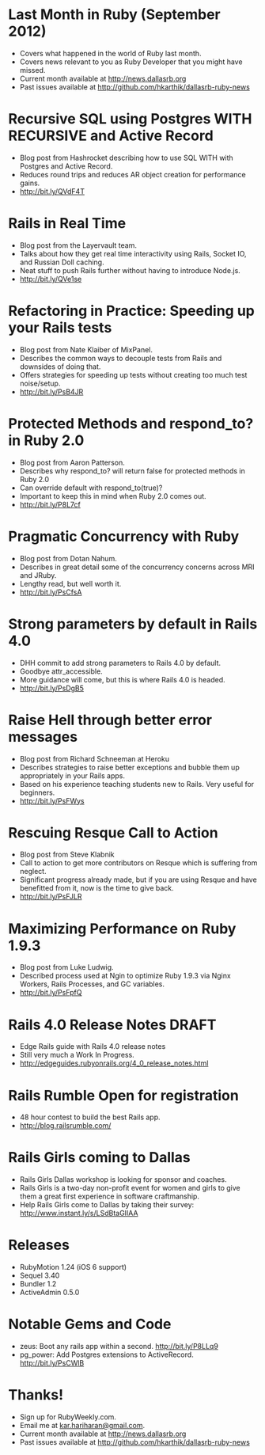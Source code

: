 # Last Month in Ruby (September 2012)
* Covers what happened in the world of Ruby last month.
* Covers news relevant to you as Ruby Developer that you might have missed.
* Current month available at http://news.dallasrb.org
* Past issues available at http://github.com/hkarthik/dallasrb-ruby-news

# Recursive SQL using Postgres WITH RECURSIVE and Active Record
* Blog post from Hashrocket describing how to use SQL WITH with Postgres and
  Active Record.
* Reduces round trips and reduces AR object creation for performance gains.
* http://bit.ly/QVdF4T

# Rails in Real Time
* Blog post from the Layervault team.
* Talks about how they get real time interactivity using Rails, Socket IO, and Russian
Doll caching.
* Neat stuff to push Rails further without having to introduce Node.js.
* http://bit.ly/QVe1se

# Refactoring in Practice: Speeding up your Rails tests
* Blog post from Nate Klaiber of MixPanel.
* Describes the common ways to decouple tests from Rails and downsides of doing that.
* Offers strategies for speeding up tests without creating too much test noise/setup.
* http://bit.ly/PsB4JR

# Protected Methods and respond_to? in Ruby 2.0
* Blog post from Aaron Patterson.
* Describes why respond_to? will return false for protected methods in Ruby 2.0
* Can override default with respond_to(true)?
* Important to keep this in mind when Ruby 2.0 comes out.
* http://bit.ly/P8L7cf

# Pragmatic Concurrency with Ruby
* Blog post from Dotan Nahum.
* Describes in great detail some of the concurrency concerns across MRI and JRuby.
* Lengthy read, but well worth it.
* http://bit.ly/PsCfsA

# Strong parameters by default in Rails 4.0
* DHH commit to add strong parameters to Rails 4.0 by default.
* Goodbye attr_accessible.
* More guidance will come, but this is where Rails 4.0 is headed.
* http://bit.ly/PsDgB5

# Raise Hell through better error messages
* Blog post from Richard Schneeman at Heroku
* Describes strategies to raise better exceptions and bubble them up appropriately
in your Rails apps.
* Based on his experience teaching students new to Rails. Very useful for beginners.
* http://bit.ly/PsFWys

# Rescuing Resque Call to Action
* Blog post from Steve Klabnik
* Call to action to get more contributors on Resque which is suffering from neglect.
* Significant progress already made, but if you are using Resque and have benefitted from it, 
now is the time to give back.
* http://bit.ly/PsFJLR

# Maximizing Performance on Ruby 1.9.3
* Blog post from Luke Ludwig.
* Described process used at Ngin to optimize Ruby 1.9.3 via Nginx Workers, Rails Processes, and GC variables.
* http://bit.ly/PsFpfQ

# Rails 4.0 Release Notes DRAFT
* Edge Rails guide with Rails 4.0 release notes
* Still very much a Work In Progress.
* http://edgeguides.rubyonrails.org/4_0_release_notes.html

# Rails Rumble Open for registration
* 48 hour contest to build the best Rails app.
* http://blog.railsrumble.com/

# Rails Girls coming to Dallas
* Rails Girls Dallas workshop is looking for sponsor and coaches.
* Rails Girls is a two-day non-profit event for women and girls to give them a great first experience in software craftmanship.
* Help Rails Girls come to Dallas by taking their survey:
  http://www.instant.ly/s/LSdBtaGIIAA

# Releases
* RubyMotion 1.24 (iOS 6 support)
* Sequel 3.40
* Bundler 1.2
* ActiveAdmin 0.5.0

# Notable Gems and Code
* zeus: Boot any rails app within a second. http://bit.ly/P8LLq9
* pg_power: Add Postgres extensions to ActiveRecord. http://bit.ly/PsCWlB

# Thanks!
* Sign up for RubyWeekly.com.
* Email me at kar.hariharan@gmail.com.
* Current month available at http://news.dallasrb.org
* Past issues available at http://github.com/hkarthik/dallasrb-ruby-news
